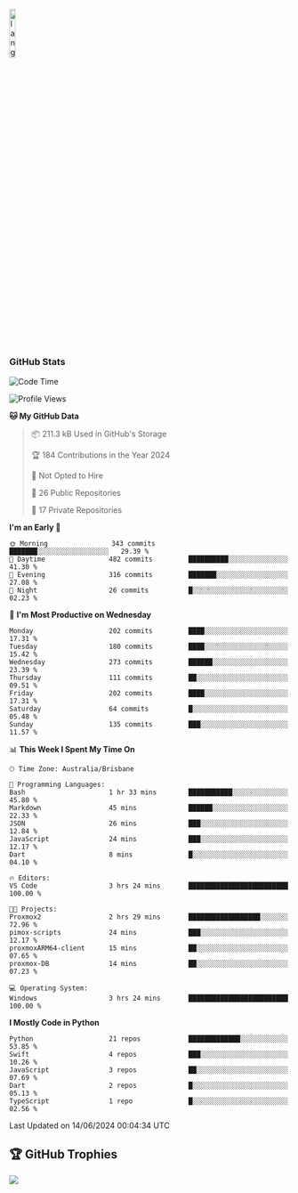 <p align="left"><img width=15%" src="https://github.com/alansmathew/alansmathew/raw/master/lang.gif" alt="lang image here" /></p>

# <h3 align="left">GitHub Stats</h3>

<!--START_SECTION:waka-->
![Code Time](http://img.shields.io/badge/Code%20Time-423%20hrs%2018%20mins-blue)

![Profile Views](http://img.shields.io/badge/Profile%20Views-1-blue)

**🐱 My GitHub Data** 

> 📦 211.3 kB Used in GitHub's Storage 
 > 
> 🏆 184 Contributions in the Year 2024
 > 
> 🚫 Not Opted to Hire
 > 
> 📜 26 Public Repositories 
 > 
> 🔑 17 Private Repositories 
 > 
**I'm an Early 🐤** 

```text
🌞 Morning                343 commits         ███████░░░░░░░░░░░░░░░░░░   29.39 % 
🌆 Daytime                482 commits         ██████████░░░░░░░░░░░░░░░   41.30 % 
🌃 Evening                316 commits         ███████░░░░░░░░░░░░░░░░░░   27.08 % 
🌙 Night                  26 commits          █░░░░░░░░░░░░░░░░░░░░░░░░   02.23 % 
```
📅 **I'm Most Productive on Wednesday** 

```text
Monday                   202 commits         ████░░░░░░░░░░░░░░░░░░░░░   17.31 % 
Tuesday                  180 commits         ████░░░░░░░░░░░░░░░░░░░░░   15.42 % 
Wednesday                273 commits         ██████░░░░░░░░░░░░░░░░░░░   23.39 % 
Thursday                 111 commits         ██░░░░░░░░░░░░░░░░░░░░░░░   09.51 % 
Friday                   202 commits         ████░░░░░░░░░░░░░░░░░░░░░   17.31 % 
Saturday                 64 commits          █░░░░░░░░░░░░░░░░░░░░░░░░   05.48 % 
Sunday                   135 commits         ███░░░░░░░░░░░░░░░░░░░░░░   11.57 % 
```


📊 **This Week I Spent My Time On** 

```text
🕑︎ Time Zone: Australia/Brisbane

💬 Programming Languages: 
Bash                     1 hr 33 mins        ███████████░░░░░░░░░░░░░░   45.80 % 
Markdown                 45 mins             ██████░░░░░░░░░░░░░░░░░░░   22.33 % 
JSON                     26 mins             ███░░░░░░░░░░░░░░░░░░░░░░   12.84 % 
JavaScript               24 mins             ███░░░░░░░░░░░░░░░░░░░░░░   12.17 % 
Dart                     8 mins              █░░░░░░░░░░░░░░░░░░░░░░░░   04.10 % 

🔥 Editors: 
VS Code                  3 hrs 24 mins       █████████████████████████   100.00 % 

🐱‍💻 Projects: 
Proxmox2                 2 hrs 29 mins       ██████████████████░░░░░░░   72.96 % 
pimox-scripts            24 mins             ███░░░░░░░░░░░░░░░░░░░░░░   12.17 % 
proxmoxARM64-client      15 mins             ██░░░░░░░░░░░░░░░░░░░░░░░   07.65 % 
proxmox-DB               14 mins             ██░░░░░░░░░░░░░░░░░░░░░░░   07.23 % 

💻 Operating System: 
Windows                  3 hrs 24 mins       █████████████████████████   100.00 % 
```

**I Mostly Code in Python** 

```text
Python                   21 repos            █████████████░░░░░░░░░░░░   53.85 % 
Swift                    4 repos             ███░░░░░░░░░░░░░░░░░░░░░░   10.26 % 
JavaScript               3 repos             ██░░░░░░░░░░░░░░░░░░░░░░░   07.69 % 
Dart                     2 repos             █░░░░░░░░░░░░░░░░░░░░░░░░   05.13 % 
TypeScript               1 repo              █░░░░░░░░░░░░░░░░░░░░░░░░   02.56 % 
```




 Last Updated on 14/06/2024 00:04:34 UTC
<!--END_SECTION:waka-->

## 🏆 GitHub Trophies

![](https://github-profile-trophy.vercel.app/?username=samh06&theme=discord&no-frame=true&no-bg=false&margin-w=4)
